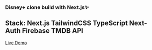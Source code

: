 ### Disney+ clone build with Next.js✨

## Stack: Next.js TailwindCSS TypeScript Next-Auth Firebase TMDB API

[Live Demo](https://disney-tawny.vercel.app/)
